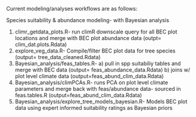 Current modeling/analyses workflows are as follows:

Species suitability & abundance modeling- with Bayesian analysis 
1. climr_getdata_plots.R- run climR downscale query for all BEC plot locations and merge with BEC plot abundance data  (outpt= clim_dat.plots.Rdata)
2. explore_veg_data.R- Compile/filter BEC plot data for tree species (output= tree_data_cleaned.Rdata)
3. Bayesian_analysis/feas_tables.R- a) pull in spp suitabiliy tables and merge with BEC data (output= feas_abundance_data.Rdata) b) joins w/ plot level climate data (output=feas_abund_clim_data.Rdata)
4. Bayesian_analysis/climPCAs.R- runs PCA on plot level climate parameters and merge back with feas/abundance data- sourced in feas.tables.R (output=feas_abund_clim_data.Rdata)
5. Bayesian_analysis/explore_tree_models_bayesian.R- Models BEC plot data using expert informed suitability ratings as Bayesian priors
